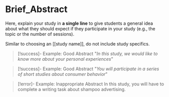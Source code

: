 
# Brief_Abstract

Here, explain your study in **a single line** to give students a general idea about what they should expect if they participate in your study (e.g., the topic or the number of sessions).

Similar to choosing an [[study name]], do not include study specifics. 

>[!success]- Example: Good Abstract
>"*In this study, we would like to know more about your personal experiences*"

>[!success]- Example: Good Abstract
>"*You will participate in a series of short studies about consumer behavior*"

>[!error]- Example: Inappropriate Abstract
>In this study, you will have to complete a writing task about shampoo advertising.


